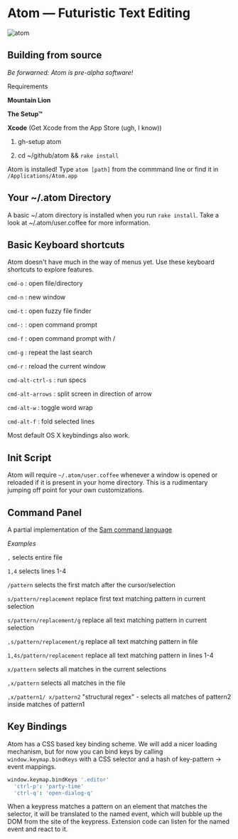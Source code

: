 # Atom — Futuristic Text Editing

![atom](http://f.cl.ly/items/3h1L1O333p1d0W3D2K3r/atom-sketch.jpg)

## Building from source

*Be forwarned: Atom is pre-alpha software!*

Requirements

**Mountain Lion**

**The Setup™**

**Xcode** (Get Xcode from the App Store (ugh, I know))

1. gh-setup atom

2. cd ~/github/atom && `rake install`

Atom is installed! Type `atom [path]` from the commmand line or find it in `/Applications/Atom.app`

## Your ~/.atom Directory
A basic ~/.atom directory is installed when you run `rake install`. Take a look at ~/.atom/user.coffee for more information.

## Basic Keyboard shortcuts
Atom doesn't have much in the way of menus yet. Use these keyboard shortcuts to
explore features.

`cmd-o` : open file/directory

`cmd-n` : new window

`cmd-t` : open fuzzy file finder

`cmd-:` : open command prompt

`cmd-f` : open command prompt with /

`cmd-g` : repeat the last search

`cmd-r` : reload the current window

`cmd-alt-ctrl-s` : run specs

`cmd-alt-arrows` : split screen in direction of arrow

`cmd-alt-w` : toggle word wrap

`cmd-alt-f` : fold selected lines

Most default OS X keybindings also work.

## Init Script

Atom will require `~/.atom/user.coffee` whenever a window is opened or reloaded if it is present in your
home directory. This is a rudimentary jumping off point for your own customizations.

## Command Panel

A partial implementation of the [Sam command language](http://man.cat-v.org/plan_9/1/sam)

*Examples*

`,` selects entire file

`1,4` selects lines 1-4

`/pattern` selects the first match after the cursor/selection

`s/pattern/replacement` replace first text matching pattern in current selection

`s/pattern/replacement/g` replace all text matching pattern in current selection

`,s/pattern/replacement/g` replace all text matching pattern in file

`1,4s/pattern/replacement` replace all text matching pattern in lines 1-4

`x/pattern` selects all matches in the current selections

`,x/pattern` selects all matches in the file

`,x/pattern1/ x/pattern2` "structural regex" - selects all matches of pattern2 inside matches of pattern1

## Key Bindings

Atom has a CSS based key binding scheme. We will add a nicer loading mechanism, but for now you can bind
keys by calling `window.keymap.bindKeys` with a CSS selector and a hash of key-pattern -> event mappings.

```coffeescript
window.keymap.bindKeys '.editor'
  'ctrl-p': 'party-time'
  'ctrl-q': 'open-dialog-q'
```

When a keypress matches a pattern on an element that matches the selector, it will be translated to the
named event, which will bubble up the DOM from the site of the keypress. Extension code can listen for
the named event and react to it.
